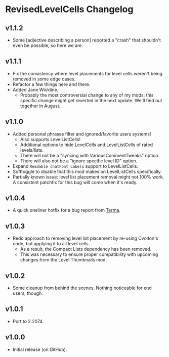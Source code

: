 # RevisedLevelCells Changelog
## v1.1.2
- Some [adjective describing a person] reported a "crash" that shouldn't even be possible, so here we are.
## v1.1.1
- Fix the consistency where level placements for level cells weren't being removed in some edge cases.
- Refactor a few things here and there.
- Added Jane Wickline.
  - Probably the most controversial change to any of my mods; this specific change might get reverted in the next update. We'll find out together in August.
## v1.1.0
- Added personal phrases filter and ignored/favorite users systems!
  - Also supports LevelListCells!
  - Additional options to hide LevelCells and LevelListCells of rated levels/lists.
  - There will not be a "syncing with VariousCommentTweaks" option.
  - There will also not be a "ignore specific level ID" option.
- Expand `Readable chatFont Labels` support to LevelListCells.
- Softtoggle to disable that this mod makes on LevelListCells specifically.
- Partially known issue: level list placement removal might not 100% work. A consistent patchfix for this bug will come when it's ready.
## v1.0.4
- A quick oneliner hotfix for a bug report from [Terma](https://github.com/Termantita).
## v1.0.3
- Redo approach to removing level list placement by re-using Cvolton's code, but applying it to all level cells.
  - As a result, the Compact Lists dependency has been removed.
  - This was necessary to ensure proper compatibility with upcoming changes from the Level Thumbnails mod.
## v1.0.2
- Some cleanup from behind the scenes. Nothing noticeable for end users, though.
## v1.0.1
- Port to 2.2074.
## v1.0.0
- Initial release (on GitHub).